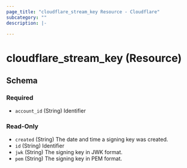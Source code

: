 ```yaml
---
page_title: "cloudflare_stream_key Resource - Cloudflare"
subcategory: ""
description: |-
  
---
```


# cloudflare_stream_key (Resource)




<!-- schema generated by tfplugindocs -->
## Schema

### Required

- `account_id` (String) Identifier

### Read-Only

- `created` (String) The date and time a signing key was created.
- `id` (String) Identifier
- `jwk` (String) The signing key in JWK format.
- `pem` (String) The signing key in PEM format.


